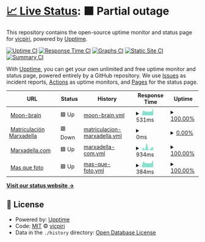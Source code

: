 # [📈 Live Status](https://vicpiri.github.io/upptime): <!--live status--> **🟧 Partial outage**

This repository contains the open-source uptime monitor and status page for [vicpiri](https://vicpiri.github.io/upptime), powered by [Upptime](https://github.com/upptime/upptime).

[![Uptime CI](https://github.com/vicpiri/upptime/workflows/Uptime%20CI/badge.svg)](https://github.com/vicpiri/upptime/actions?query=workflow%3A%22Uptime+CI%22)
[![Response Time CI](https://github.com/vicpiri/upptime/workflows/Response%20Time%20CI/badge.svg)](https://github.com/vicpiri/upptime/actions?query=workflow%3A%22Response+Time+CI%22)
[![Graphs CI](https://github.com/vicpiri/upptime/workflows/Graphs%20CI/badge.svg)](https://github.com/vicpiri/upptime/actions?query=workflow%3A%22Graphs+CI%22)
[![Static Site CI](https://github.com/vicpiri/upptime/workflows/Static%20Site%20CI/badge.svg)](https://github.com/vicpiri/upptime/actions?query=workflow%3A%22Static+Site+CI%22)
[![Summary CI](https://github.com/vicpiri/upptime/workflows/Summary%20CI/badge.svg)](https://github.com/vicpiri/upptime/actions?query=workflow%3A%22Summary+CI%22)

With [Upptime](https://upptime.js.org), you can get your own unlimited and free uptime monitor and status page, powered entirely by a GitHub repository. We use [Issues](https://github.com/vicpiri/upptime/issues) as incident reports, [Actions](https://github.com/vicpiri/upptime/actions) as uptime monitors, and [Pages](https://vicpiri.github.io/upptime) for the status page.

<!--start: status pages-->
<!-- This summary is generated by Upptime (https://github.com/upptime/upptime) -->
<!-- Do not edit this manually, your changes will be overwritten -->
<!-- prettier-ignore -->
| URL | Status | History | Response Time | Uptime |
| --- | ------ | ------- | ------------- | ------ |
| <img alt="" src="https://icons.duckduckgo.com/ip3/moon-brain.com.ico" height="13"> [Moon-brain](https://moon-brain.com) | 🟩 Up | [moon-brain.yml](https://github.com/vicpiri/upptime/commits/HEAD/history/moon-brain.yml) | <details><summary><img alt="Response time graph" src="./graphs/moon-brain/response-time-week.png" height="20"> 531ms</summary><br><a href="https://vicpiri.github.io/upptime/history/moon-brain"><img alt="Response time 566" src="https://img.shields.io/endpoint?url=https%3A%2F%2Fraw.githubusercontent.com%2Fvicpiri%2Fupptime%2FHEAD%2Fapi%2Fmoon-brain%2Fresponse-time.json"></a><br><a href="https://vicpiri.github.io/upptime/history/moon-brain"><img alt="24-hour response time 743" src="https://img.shields.io/endpoint?url=https%3A%2F%2Fraw.githubusercontent.com%2Fvicpiri%2Fupptime%2FHEAD%2Fapi%2Fmoon-brain%2Fresponse-time-day.json"></a><br><a href="https://vicpiri.github.io/upptime/history/moon-brain"><img alt="7-day response time 531" src="https://img.shields.io/endpoint?url=https%3A%2F%2Fraw.githubusercontent.com%2Fvicpiri%2Fupptime%2FHEAD%2Fapi%2Fmoon-brain%2Fresponse-time-week.json"></a><br><a href="https://vicpiri.github.io/upptime/history/moon-brain"><img alt="30-day response time 557" src="https://img.shields.io/endpoint?url=https%3A%2F%2Fraw.githubusercontent.com%2Fvicpiri%2Fupptime%2FHEAD%2Fapi%2Fmoon-brain%2Fresponse-time-month.json"></a><br><a href="https://vicpiri.github.io/upptime/history/moon-brain"><img alt="1-year response time 571" src="https://img.shields.io/endpoint?url=https%3A%2F%2Fraw.githubusercontent.com%2Fvicpiri%2Fupptime%2FHEAD%2Fapi%2Fmoon-brain%2Fresponse-time-year.json"></a></details> | <details><summary><a href="https://vicpiri.github.io/upptime/history/moon-brain">100.00%</a></summary><a href="https://vicpiri.github.io/upptime/history/moon-brain"><img alt="All-time uptime 99.96%" src="https://img.shields.io/endpoint?url=https%3A%2F%2Fraw.githubusercontent.com%2Fvicpiri%2Fupptime%2FHEAD%2Fapi%2Fmoon-brain%2Fuptime.json"></a><br><a href="https://vicpiri.github.io/upptime/history/moon-brain"><img alt="24-hour uptime 100.00%" src="https://img.shields.io/endpoint?url=https%3A%2F%2Fraw.githubusercontent.com%2Fvicpiri%2Fupptime%2FHEAD%2Fapi%2Fmoon-brain%2Fuptime-day.json"></a><br><a href="https://vicpiri.github.io/upptime/history/moon-brain"><img alt="7-day uptime 100.00%" src="https://img.shields.io/endpoint?url=https%3A%2F%2Fraw.githubusercontent.com%2Fvicpiri%2Fupptime%2FHEAD%2Fapi%2Fmoon-brain%2Fuptime-week.json"></a><br><a href="https://vicpiri.github.io/upptime/history/moon-brain"><img alt="30-day uptime 100.00%" src="https://img.shields.io/endpoint?url=https%3A%2F%2Fraw.githubusercontent.com%2Fvicpiri%2Fupptime%2FHEAD%2Fapi%2Fmoon-brain%2Fuptime-month.json"></a><br><a href="https://vicpiri.github.io/upptime/history/moon-brain"><img alt="1-year uptime 99.96%" src="https://img.shields.io/endpoint?url=https%3A%2F%2Fraw.githubusercontent.com%2Fvicpiri%2Fupptime%2FHEAD%2Fapi%2Fmoon-brain%2Fuptime-year.json"></a></details>
| <img alt="" src="https://icons.duckduckgo.com/ip3/marxadella.ddns.net.ico" height="13"> [Matriculación Marxadella](https://marxadella.ddns.net) | 🟥 Down | [matriculacion-marxadella.yml](https://github.com/vicpiri/upptime/commits/HEAD/history/matriculacion-marxadella.yml) | <details><summary><img alt="Response time graph" src="./graphs/matriculacion-marxadella/response-time-week.png" height="20"> 0ms</summary><br><a href="https://vicpiri.github.io/upptime/history/matriculacion-marxadella"><img alt="Response time 1027" src="https://img.shields.io/endpoint?url=https%3A%2F%2Fraw.githubusercontent.com%2Fvicpiri%2Fupptime%2FHEAD%2Fapi%2Fmatriculacion-marxadella%2Fresponse-time.json"></a><br><a href="https://vicpiri.github.io/upptime/history/matriculacion-marxadella"><img alt="24-hour response time 0" src="https://img.shields.io/endpoint?url=https%3A%2F%2Fraw.githubusercontent.com%2Fvicpiri%2Fupptime%2FHEAD%2Fapi%2Fmatriculacion-marxadella%2Fresponse-time-day.json"></a><br><a href="https://vicpiri.github.io/upptime/history/matriculacion-marxadella"><img alt="7-day response time 0" src="https://img.shields.io/endpoint?url=https%3A%2F%2Fraw.githubusercontent.com%2Fvicpiri%2Fupptime%2FHEAD%2Fapi%2Fmatriculacion-marxadella%2Fresponse-time-week.json"></a><br><a href="https://vicpiri.github.io/upptime/history/matriculacion-marxadella"><img alt="30-day response time 0" src="https://img.shields.io/endpoint?url=https%3A%2F%2Fraw.githubusercontent.com%2Fvicpiri%2Fupptime%2FHEAD%2Fapi%2Fmatriculacion-marxadella%2Fresponse-time-month.json"></a><br><a href="https://vicpiri.github.io/upptime/history/matriculacion-marxadella"><img alt="1-year response time 0" src="https://img.shields.io/endpoint?url=https%3A%2F%2Fraw.githubusercontent.com%2Fvicpiri%2Fupptime%2FHEAD%2Fapi%2Fmatriculacion-marxadella%2Fresponse-time-year.json"></a></details> | <details><summary><a href="https://vicpiri.github.io/upptime/history/matriculacion-marxadella">0.00%</a></summary><a href="https://vicpiri.github.io/upptime/history/matriculacion-marxadella"><img alt="All-time uptime 0.82%" src="https://img.shields.io/endpoint?url=https%3A%2F%2Fraw.githubusercontent.com%2Fvicpiri%2Fupptime%2FHEAD%2Fapi%2Fmatriculacion-marxadella%2Fuptime.json"></a><br><a href="https://vicpiri.github.io/upptime/history/matriculacion-marxadella"><img alt="24-hour uptime 0.00%" src="https://img.shields.io/endpoint?url=https%3A%2F%2Fraw.githubusercontent.com%2Fvicpiri%2Fupptime%2FHEAD%2Fapi%2Fmatriculacion-marxadella%2Fuptime-day.json"></a><br><a href="https://vicpiri.github.io/upptime/history/matriculacion-marxadella"><img alt="7-day uptime 0.00%" src="https://img.shields.io/endpoint?url=https%3A%2F%2Fraw.githubusercontent.com%2Fvicpiri%2Fupptime%2FHEAD%2Fapi%2Fmatriculacion-marxadella%2Fuptime-week.json"></a><br><a href="https://vicpiri.github.io/upptime/history/matriculacion-marxadella"><img alt="30-day uptime 0.00%" src="https://img.shields.io/endpoint?url=https%3A%2F%2Fraw.githubusercontent.com%2Fvicpiri%2Fupptime%2FHEAD%2Fapi%2Fmatriculacion-marxadella%2Fuptime-month.json"></a><br><a href="https://vicpiri.github.io/upptime/history/matriculacion-marxadella"><img alt="1-year uptime 0.00%" src="https://img.shields.io/endpoint?url=https%3A%2F%2Fraw.githubusercontent.com%2Fvicpiri%2Fupptime%2FHEAD%2Fapi%2Fmatriculacion-marxadella%2Fuptime-year.json"></a></details>
| <img alt="" src="https://icons.duckduckgo.com/ip3/marxadella.com.ico" height="13"> [Marxadella.com](https://marxadella.com) | 🟩 Up | [marxadella-com.yml](https://github.com/vicpiri/upptime/commits/HEAD/history/marxadella-com.yml) | <details><summary><img alt="Response time graph" src="./graphs/marxadella-com/response-time-week.png" height="20"> 934ms</summary><br><a href="https://vicpiri.github.io/upptime/history/marxadella-com"><img alt="Response time 2676" src="https://img.shields.io/endpoint?url=https%3A%2F%2Fraw.githubusercontent.com%2Fvicpiri%2Fupptime%2FHEAD%2Fapi%2Fmarxadella-com%2Fresponse-time.json"></a><br><a href="https://vicpiri.github.io/upptime/history/marxadella-com"><img alt="24-hour response time 1059" src="https://img.shields.io/endpoint?url=https%3A%2F%2Fraw.githubusercontent.com%2Fvicpiri%2Fupptime%2FHEAD%2Fapi%2Fmarxadella-com%2Fresponse-time-day.json"></a><br><a href="https://vicpiri.github.io/upptime/history/marxadella-com"><img alt="7-day response time 934" src="https://img.shields.io/endpoint?url=https%3A%2F%2Fraw.githubusercontent.com%2Fvicpiri%2Fupptime%2FHEAD%2Fapi%2Fmarxadella-com%2Fresponse-time-week.json"></a><br><a href="https://vicpiri.github.io/upptime/history/marxadella-com"><img alt="30-day response time 1057" src="https://img.shields.io/endpoint?url=https%3A%2F%2Fraw.githubusercontent.com%2Fvicpiri%2Fupptime%2FHEAD%2Fapi%2Fmarxadella-com%2Fresponse-time-month.json"></a><br><a href="https://vicpiri.github.io/upptime/history/marxadella-com"><img alt="1-year response time 2584" src="https://img.shields.io/endpoint?url=https%3A%2F%2Fraw.githubusercontent.com%2Fvicpiri%2Fupptime%2FHEAD%2Fapi%2Fmarxadella-com%2Fresponse-time-year.json"></a></details> | <details><summary><a href="https://vicpiri.github.io/upptime/history/marxadella-com">100.00%</a></summary><a href="https://vicpiri.github.io/upptime/history/marxadella-com"><img alt="All-time uptime 99.68%" src="https://img.shields.io/endpoint?url=https%3A%2F%2Fraw.githubusercontent.com%2Fvicpiri%2Fupptime%2FHEAD%2Fapi%2Fmarxadella-com%2Fuptime.json"></a><br><a href="https://vicpiri.github.io/upptime/history/marxadella-com"><img alt="24-hour uptime 100.00%" src="https://img.shields.io/endpoint?url=https%3A%2F%2Fraw.githubusercontent.com%2Fvicpiri%2Fupptime%2FHEAD%2Fapi%2Fmarxadella-com%2Fuptime-day.json"></a><br><a href="https://vicpiri.github.io/upptime/history/marxadella-com"><img alt="7-day uptime 100.00%" src="https://img.shields.io/endpoint?url=https%3A%2F%2Fraw.githubusercontent.com%2Fvicpiri%2Fupptime%2FHEAD%2Fapi%2Fmarxadella-com%2Fuptime-week.json"></a><br><a href="https://vicpiri.github.io/upptime/history/marxadella-com"><img alt="30-day uptime 100.00%" src="https://img.shields.io/endpoint?url=https%3A%2F%2Fraw.githubusercontent.com%2Fvicpiri%2Fupptime%2FHEAD%2Fapi%2Fmarxadella-com%2Fuptime-month.json"></a><br><a href="https://vicpiri.github.io/upptime/history/marxadella-com"><img alt="1-year uptime 99.63%" src="https://img.shields.io/endpoint?url=https%3A%2F%2Fraw.githubusercontent.com%2Fvicpiri%2Fupptime%2FHEAD%2Fapi%2Fmarxadella-com%2Fuptime-year.json"></a></details>
| <img alt="" src="https://icons.duckduckgo.com/ip3/masquefoto.net.ico" height="13"> [Mas que foto](https://masquefoto.net) | 🟩 Up | [mas-que-foto.yml](https://github.com/vicpiri/upptime/commits/HEAD/history/mas-que-foto.yml) | <details><summary><img alt="Response time graph" src="./graphs/mas-que-foto/response-time-week.png" height="20"> 384ms</summary><br><a href="https://vicpiri.github.io/upptime/history/mas-que-foto"><img alt="Response time 416" src="https://img.shields.io/endpoint?url=https%3A%2F%2Fraw.githubusercontent.com%2Fvicpiri%2Fupptime%2FHEAD%2Fapi%2Fmas-que-foto%2Fresponse-time.json"></a><br><a href="https://vicpiri.github.io/upptime/history/mas-que-foto"><img alt="24-hour response time 537" src="https://img.shields.io/endpoint?url=https%3A%2F%2Fraw.githubusercontent.com%2Fvicpiri%2Fupptime%2FHEAD%2Fapi%2Fmas-que-foto%2Fresponse-time-day.json"></a><br><a href="https://vicpiri.github.io/upptime/history/mas-que-foto"><img alt="7-day response time 384" src="https://img.shields.io/endpoint?url=https%3A%2F%2Fraw.githubusercontent.com%2Fvicpiri%2Fupptime%2FHEAD%2Fapi%2Fmas-que-foto%2Fresponse-time-week.json"></a><br><a href="https://vicpiri.github.io/upptime/history/mas-que-foto"><img alt="30-day response time 405" src="https://img.shields.io/endpoint?url=https%3A%2F%2Fraw.githubusercontent.com%2Fvicpiri%2Fupptime%2FHEAD%2Fapi%2Fmas-que-foto%2Fresponse-time-month.json"></a><br><a href="https://vicpiri.github.io/upptime/history/mas-que-foto"><img alt="1-year response time 421" src="https://img.shields.io/endpoint?url=https%3A%2F%2Fraw.githubusercontent.com%2Fvicpiri%2Fupptime%2FHEAD%2Fapi%2Fmas-que-foto%2Fresponse-time-year.json"></a></details> | <details><summary><a href="https://vicpiri.github.io/upptime/history/mas-que-foto">100.00%</a></summary><a href="https://vicpiri.github.io/upptime/history/mas-que-foto"><img alt="All-time uptime 99.98%" src="https://img.shields.io/endpoint?url=https%3A%2F%2Fraw.githubusercontent.com%2Fvicpiri%2Fupptime%2FHEAD%2Fapi%2Fmas-que-foto%2Fuptime.json"></a><br><a href="https://vicpiri.github.io/upptime/history/mas-que-foto"><img alt="24-hour uptime 100.00%" src="https://img.shields.io/endpoint?url=https%3A%2F%2Fraw.githubusercontent.com%2Fvicpiri%2Fupptime%2FHEAD%2Fapi%2Fmas-que-foto%2Fuptime-day.json"></a><br><a href="https://vicpiri.github.io/upptime/history/mas-que-foto"><img alt="7-day uptime 100.00%" src="https://img.shields.io/endpoint?url=https%3A%2F%2Fraw.githubusercontent.com%2Fvicpiri%2Fupptime%2FHEAD%2Fapi%2Fmas-que-foto%2Fuptime-week.json"></a><br><a href="https://vicpiri.github.io/upptime/history/mas-que-foto"><img alt="30-day uptime 100.00%" src="https://img.shields.io/endpoint?url=https%3A%2F%2Fraw.githubusercontent.com%2Fvicpiri%2Fupptime%2FHEAD%2Fapi%2Fmas-que-foto%2Fuptime-month.json"></a><br><a href="https://vicpiri.github.io/upptime/history/mas-que-foto"><img alt="1-year uptime 99.97%" src="https://img.shields.io/endpoint?url=https%3A%2F%2Fraw.githubusercontent.com%2Fvicpiri%2Fupptime%2FHEAD%2Fapi%2Fmas-que-foto%2Fuptime-year.json"></a></details>

<!--end: status pages-->

[**Visit our status website →**](https://vicpiri.github.io/upptime)

## 📄 License

- Powered by: [Upptime](https://github.com/upptime/upptime)
- Code: [MIT](./LICENSE) © [vicpiri](https://vicpiri.github.io/upptime)
- Data in the `./history` directory: [Open Database License](https://opendatacommons.org/licenses/odbl/1-0/)

